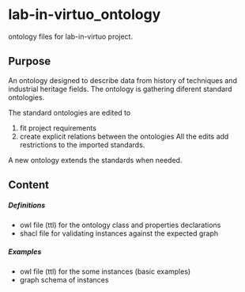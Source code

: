 # lab-in-virtuo_ontology
ontology files for lab-in-virtuo project. 

## Purpose
An ontology designed to describe data from history of techniques and industrial heritage fields.
The ontology is gathering diferent standard ontologies.

The standard ontologies are edited to 
1. fit project requirements 
2. create explicit relations between the ontologies
All the edits add restrictions to the imported standards. 

A new ontology extends the standards when needed. 

## Content

##### Definitions
- owl file (ttl) for the ontology class and properties declarations
- shacl file for validating instances against the expected graph

##### Examples
- owl file (ttl) for the some instances (basic examples)
- graph schema of instances



